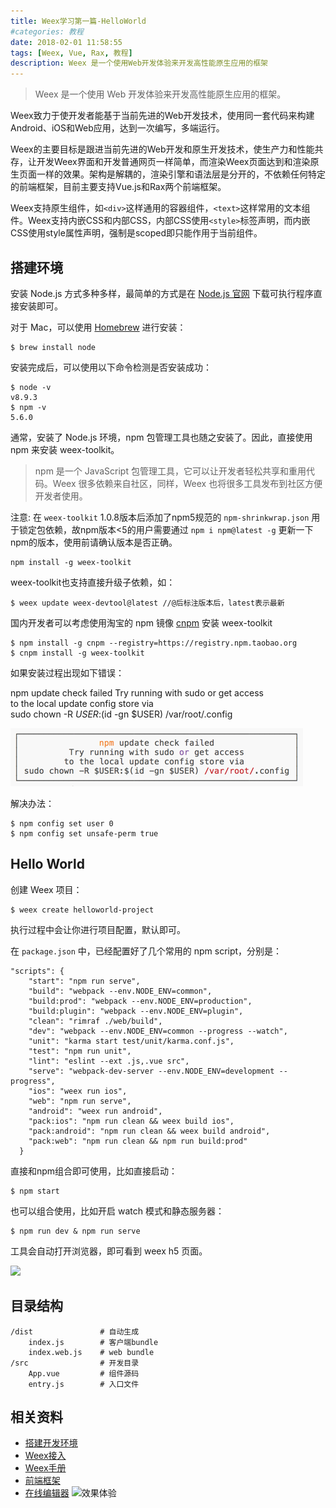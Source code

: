 ```yaml
---
title: Weex学习第一篇-HelloWorld
#categories: 教程
date: 2018-02-01 11:58:55
tags: [Weex, Vue, Rax, 教程]
description: Weex 是一个使用Web开发体验来开发高性能原生应用的框架
---
```


> Weex 是一个使用 Web 开发体验来开发高性能原生应用的框架。

Weex致力于使开发者能基于当前先进的Web开发技术，使用同一套代码来构建Android、iOS和Web应用，达到一次编写，多端运行。

Weex的主要目标是跟进当前先进的Web开发和原生开发技术，使生产力和性能共存，让开发Weex界面和开发普通网页一样简单，而渲染Weex页面达到和渲染原生页面一样的效果。架构是解耦的，渲染引擎和语法层是分开的，不依赖任何特定的前端框架，目前主要支持Vue.js和Rax两个前端框架。

Weex支持原生组件，如`<div>`这样通用的容器组件，`<text>`这样常用的文本组件。Weex支持内嵌CSS和内部CSS，内部CSS使用`<style>`标签声明，而内嵌CSS使用style属性声明，强制是scoped即只能作用于当前组件。

<!-- more -->

## 搭建环境

安装 Node.js 方式多种多样，最简单的方式是在 [Node.js 官网](https://nodejs.org/en/download/) 下载可执行程序直接安装即可。

对于 Mac，可以使用 [Homebrew](https://brew.sh/index_zh-cn.html) 进行安装：

``` shell
$ brew install node
```

安装完成后，可以使用以下命令检测是否安装成功：

``` shell
$ node -v
v8.9.3
$ npm -v
5.6.0
```

通常，安装了 Node.js 环境，npm 包管理工具也随之安装了。因此，直接使用 npm 来安装 weex-toolkit。

> npm 是一个 JavaScript 包管理工具，它可以让开发者轻松共享和重用代码。Weex 很多依赖来自社区，同样，Weex 也将很多工具发布到社区方便开发者使用。

注意: 在 `weex-toolkit` 1.0.8版本后添加了npm5规范的 `npm-shrinkwrap.json` 用于锁定包依赖，故npm版本<5的用户需要通过 `npm i npm@latest -g` 更新一下npm的版本，使用前请确认版本是否正确。

``` shell
npm install -g weex-toolkit
```

weex-toolkit也支持直接升级子依赖，如：

``` shell
$ weex update weex-devtool@latest //@后标注版本后，latest表示最新
```

国内开发者可以考虑使用淘宝的 npm 镜像 [cnpm](https://npm.taobao.org/) 安装 weex-toolkit

``` shell
$ npm install -g cnpm --registry=https://registry.npm.taobao.org
$ cnpm install -g weex-toolkit
```

如果安装过程出现如下错误：

npm update check failed 
Try running with sudo or get access   
to the local update config store via  
sudo chown -R $USER:$(id -gn $USER) /var/root/.config

![](/assets/resource/npm_update_check_failed.png)

解决办法：

``` shell
$ npm config set user 0 
$ npm config set unsafe-perm true
```

## Hello World

创建 Weex 项目：

``` shell
$ weex create helloworld-project
```

执行过程中会让你进行项目配置，默认即可。

在 `package.json` 中，已经配置好了几个常用的 npm script，分别是：

``` text
"scripts": {
    "start": "npm run serve",
    "build": "webpack --env.NODE_ENV=common",
    "build:prod": "webpack --env.NODE_ENV=production",
    "build:plugin": "webpack --env.NODE_ENV=plugin",
    "clean": "rimraf ./web/build",
    "dev": "webpack --env.NODE_ENV=common --progress --watch",
    "unit": "karma start test/unit/karma.conf.js",
    "test": "npm run unit",
    "lint": "eslint --ext .js,.vue src",
    "serve": "webpack-dev-server --env.NODE_ENV=development --progress",
    "ios": "weex run ios",
    "web": "npm run serve",
    "android": "weex run android",
    "pack:ios": "npm run clean && weex build ios",
    "pack:android": "npm run clean && weex build android",
    "pack:web": "npm run clean && npm run build:prod"
  }
```

直接和npm组合即可使用，比如直接启动：

``` shell
$ npm start
```

也可以组合使用，比如开启 watch 模式和静态服务器：

``` shell
$ npm run dev & npm run serve 
```

工具会自动打开浏览器，即可看到 weex h5 页面。

![](https://weex.apache.org/guide/images/toolkit-preview.png)

## 目录结构

``` text
/dist				# 自动生成
	index.js 		# 客户端bundle
	index.web.js 	# web bundle
/src				# 开发目录
	App.vue        	# 组件源码
	entry.js       	# 入口文件
``` 

## 相关资料

- [搭建开发环境](http://weex.apache.org/cn/guide/set-up-env.html)
- [Weex接入](http://weex.apache.org/cn/guide/integrate-to-your-app.html)
- [Weex手册](http://weex.apache.org/cn/references)
- [前端框架](http://weex.apache.org/cn/guide/front-end-frameworks.html)
- [在线编辑器](http://dotwe.org/vue)
![效果体验](https://gw.alipayobjects.com/zos/rmsportal/MNIgWQQFnsXFVDgmXLrr.jpeg)